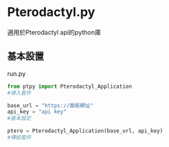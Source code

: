 # Pterodactyl.py
適用於Pterodactyl api的python庫

## 基本設置
run.py

```py
from ptpy import Pterodactyl_Application
#導入套件

base_url = "https://面板網址"
api_key = "api key"
#基本設定

ptero = Pterodactyl_Application(base_url, api_key)
#傳給套件
```
